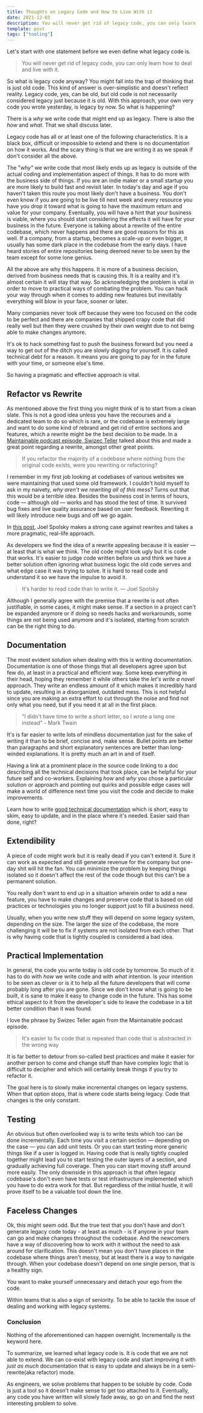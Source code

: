 ```yaml
---
title: Thoughts on Legacy Code and How to Live With it
date: 2021-12-03
description: You will never get rid of legacy code, you can only learn how to deal and live with it.
template: post
tags: ["tooling"]
---
```


Let's start with one statement before we even define what legacy code is.

> You will never get rid of legacy code, you can only learn how to deal and live with it.

So what is legacy code anyway? You might fall into the trap of thinking that is just old code. This kind of answer is over-simplistic and doesn't reflect reality. Legacy code, yes, can be old, but old code is not necessarily considered legacy just because it is old. With this approach, your own very code you wrote yesterday, is legacy by now. So what is happening?

There is a _why_ we write code that might end up as legacy. There is also the _how_ and _what_. That we shall discuss later.

Legacy code has all or at least one of the following characteristics. It is a black box, difficult or impossible to extend and there is no documentation on how it works. And the scary thing is that we are writing it as we speak if don't consider all the above.

The "_why"_ we write code that most likely ends up as legacy is outside of the actual coding and implementation aspect of things. It has to do more with the business side of things. If you are an indie maker or a small startup you are more likely to build fast and revisit later. In today's day and age if you haven't taken this route you most likely don't have a business. You don't even know if you are going to be live till next week and every resource you have you drop it toward what is going to have the maximum return and value for your company. Eventually, you will have a hint that your business is viable, where you should start considering the effects it will have for your business in the future. Everyone is talking about a rewrite of the entire codebase, which never happens and there are good reasons for this as well.
If a company, from a startup, becomes a scale-up or even bigger, it usually has some dark place in the codebase from the early days. I have heard stories of entire repositories being deemed never to be seen by the team except for some lone genius.

All the above are why this happens. It is more of a business decision, derived from business needs that is causing this. It is a reality and it's almost certain it will stay that way. So acknowledging the problem is vital in order to move to practical ways of combating the problem. You can hack your way through when it comes to adding new features but inevitably everything will blow in your face, sooner or later.

Many companies never took off because they were too focused on the code to be perfect and there are companies that shipped crapy code that did really well but then they were crushed by their own weight due to not being able to make changes anymore.

It's ok to hack something fast to push the business forward but you need a way to get out of the ditch you are slowly digging for yourself. It is called technical debt for a reason. It means you are going to pay for in the future with your time, or someone else's time.

So having a pragmatic and effective approach is vital.

## Refactor vs Rewrite

As mentioned above the first thing you might think of is to start from a clean slate. This is not a good idea unless you have the recourses and a dedicated team to do so which is rare, or the codebase is extremely large and want to do some kind of rebrand and get rid of entire sections and features, which a rewrite might be the best decision to be made. In a [Maintainable podcast episode, Swizec Teller](https://maintainable.fm/episodes/swizec-teller-sr-engineer-mindset) talked about this and made a great point regarding a rewrite, amongst other great points.

> If you refactor the majority of a codebase where nothing from the original code exists, were you rewriting or refactoring?

I remember in my first job looking at codebases of various websites we were maintaining that used some old framework. I couldn't hold myself to ask in my naivety, _why aren't we rewriting all of this mess?_ Turns out that this would be a terrible idea. Besides the business cost in terms of hours, code — although old — works and has stood the test of time. It survived bug fixes and live quality assurance based on user feedback. Rewriting it will likely introduce new bugs and off we go again.

In [this post](https://www.joelonsoftware.com/2000/04/06/things-you-should-never-do-part-i/), Joel Spolsky makes a strong case against rewrites and takes a more pragmatic, real-life approach.

As developers we find the idea of a rewrite appealing because it is easier — at least that is what we think. The old code might look ugly but it is code that works. It's easier to judge code written before us and think we have a better solution often ignoring what business logic the old code serves and what edge case it was trying to solve. It is hard to read code and understand it so we have the impulse to avoid it.

> It's harder to read code than to write it. — Joel Spolsky

Although I generally agree with the premise that a rewrite is not often justifiable, in some cases, it might make sense. If a section in a project can't be expanded anymore or if doing so needs hacks and workarounds, some things are not being used anymore and it's isolated, starting from scratch can be the right thing to do.

## Documentation

The most evident solution when dealing with this is writing documentation. Documentation is one of those things that all developers agree upon but few do, at least in a practical and efficient way. Some keep everything in their head, hoping they remember it while others take the _let's write a novel_ approach. They write an endless amount of it which makes it incredibly hard to update, resulting in a disorganized, outdated mess. This is not helpful since you are making an extra effort to cut through the noise and find not only what you need, but if you need it at all in the first place.

> "I didn't have time to write a short letter, so I wrote a long one instead" - Mark Twain

It's is far easier to write lots of mindless documentation just for the sake of writing it than to be brief, concise and, make sense. Bullet points are better than paragraphs and short explanatory sentences are better than long-winded explanations. It is pretty much an art in and of itself.

Having a link at a prominent place in the source code linking to a doc describing all the technical decisions that took place, can be helpful for your future self and co-workers. Explaining _how_ and _why_ you chose a particular solution or approach and pointing out quirks and possible edge cases will make a world of difference next time you visit the code and decide to make improvements.

Learn how to write [good technical documentation](https://medium.com/@VincentOliveira/how-to-write-good-software-technical-documentation-41880a0e7814) which is short, easy to skim, easy to update, and in the place where it's needed. Easier said than done, right?

## Extendibility

A piece of code might work but it is really dead if you can't extend it. Sure it can work as expected and still generate revenue for the company but one-day shit will hit the fan. You can minimize the problem by keeping things isolated so it doesn't affect the rest of the code though but this can't be a permanent solution.

You really don't want to end up in a situation wherein order to add a new feature, you have to make changes and preserve code that is based on old practices or technologies you no longer support just to fill a business need.

Usually, when you write new stuff they will depend on some legacy system, depending on the size. The larger the size of the codebase, the more challenging it will be to fix if systems are not isolated from each other. That is why having code that is tightly coupled is considered a bad idea.

## Practical Implementation

In general, the code you write today is old code by tomorrow. So much of it has to do with _how_ we write code and with _what_ intention. Is your intention to be seen as clever or is it to help all the future developers that will come probably long after you are gone. Since we don't know what is going to be built, it is sane to make it easy to change code in the future. This has some ethical aspect to it from the developer's side to leave the codebase in a bit better condition than it was found.

I love the phrase by Swizec Teller again from the Maintainable podcast episode.

> It's easier to fix code that is repeated than code that is abstracted in the wrong way

It is far better to detour from so-called best practices and make it easier for another person to come and change stuff than have complex logic that is difficult to decipher and which will certainly break things if you try to refactor it.

The goal here is to slowly make incremental changes on legacy systems. When that option stops, that is where code starts being legacy. Code that changes is the only constant.

## Testing

An obvious but often overlooked way is to write tests which too can be done incrementally. Each time you visit a certain section — depending on the case — you can add unit tests. Or you can start testing more generic things like if a user is logged in. Having code that is really tightly coupled together might lead you to start testing the outer layers of a section, and gradually achieving full coverage. Then you can start moving stuff around more easily. The only downside in this approach is that often legacy codebase's don't even have tests or test infrastructure implemented which you have to do extra work for that. But regardless of the initial hustle, it will prove itself to be a valuable tool down the line.

## Faceless Changes

Ok, this might seem odd. But the true test that you don't have and don't generate legacy code today - at least as much - is if anyone in your team can go and make changes throughout the codebase. And the newcomers have a way of discovering how to work with it without the need to ask around for clarification. This doesn't mean you don't have places in the codebase where things aren't messy, but at least there is a way to navigate through. When your codebase doesn't depend on one single person, that is a healthy sign.

You want to make yourself unnecessary and detach your ego from the code.

Within teams that is also a sign of seniority. To be able to tackle the issue of dealing and working with legacy systems.

### Conclusion

Nothing of the aforementioned can happen overnight. Incrementally is the keyword here.

To summarize, we learned what legacy code is. It is code that we are not able to extend. We can co-exist with legacy code and start improving it with _just as much_ documentation that is easy to update and always be in a semi-rewrite(aka refactor) mode.

As engineers, we solve problems that happen to be soluble by code. Code is just a tool so it doesn't make sense to get too attached to it. Eventually, any code you have written will slowly fade away, so go on and find the next interesting problem to solve.
